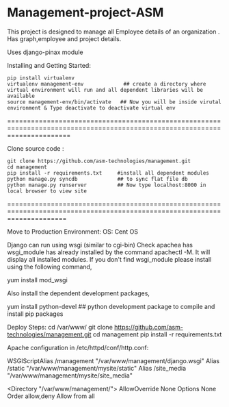 Management-project-ASM 
=====================

This project is designed to manage all Employee details of an organization . Has graph,employee and project details.

Uses django-pinax module


Installing and Getting Started:

    pip install virtualenv
    virtualenv management-env             ## create a directory where virtual environment will run and all dependent libraries will be available
    source management-env/bin/activate   ## Now you will be inside virutal environment & Type deactivate to deactivate virtual env
    
    
============================================================================================================================

Clone source code :
	
	git clone https://github.com/asm-technologies/management.git
	cd management
	pip install -r requirements.txt     #install all dependent modules
	python manage.py syncdb				## to sync flat file db
	python manage.py runserver		    ## Now type localhost:8000 in local browser to view site

===========================================================================================================================

Move to Production Environment:
OS: Cent OS 

Django can run using wsgi (similar to cgi-bin)
Check apachea has wsgi_module has already installed by the command apachectl -M. It will display all installed modules. If you don't find wsgi_module please install using the following command,

yum install mod_wsgi

Also install the dependent development packages,

yum install python-devel  ## python development package to compile and install pip packages

Deploy Steps:
cd /var/www/
git clone https://github.com/asm-technologies/management.git
cd management
pip install -r requirements.txt

Apache configuration in /etc/httpd/conf/http.conf:

WSGIScriptAlias /management "/var/www/management/django.wsgi"
Alias /static "/var/www/management/mysite/static"
Alias /site_media "/var/www/management/mysite/site_media"

<Directory "/var/www/management/">
    AllowOverride None
    Options None
    Order allow,deny
    Allow from all
</Directory>




